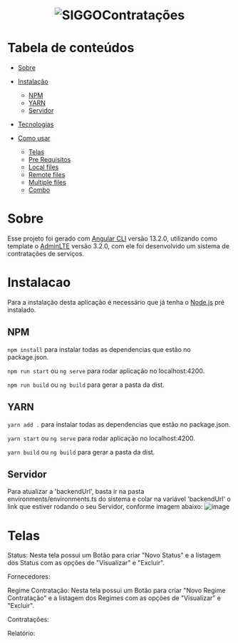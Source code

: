 <h1 align="center">
  <img alt="SIGGOContratações" title="#SIGGOContratações" src="https://user-images.githubusercontent.com/69858181/169550054-2bbf8519-b022-4b9c-990b-a997bc268788.png" />
</h1>


Tabela de conteúdos
=================
<!--ts-->
   *  [Sobre](#Sobre)

   *  [Instalação](#instalacao)
      *  [NPM](#NPM)
      *  [YARN](#YARN)
      *  [Servidor](#Servidor)
   *  [Tecnologias](#tecnologias)
   *  [Como usar](#como-usar)
      *  [Telas](#Telas)
      *  [Pre Requisitos](#pre-requisitos)
      *  [Local files](#local-files)
      *  [Remote files](#remote-files)
      *  [Multiple files](#multiple-files)
      *  [Combo](#combo)

<!--te-->



# Sobre
Esse projeto foi gerado com [Angular CLI](https://github.com/angular/angular-cli) versão 13.2.0, utilizando como template o [AdminLTE](https://adminlte.io/themes/v3/index3.html) versão 3.2.0, com ele foi desenvolvido um sistema de contratações de serviços.

# Instalacao
  Para a instalação desta aplicação é necessário que já tenha o [Node.js](https://nodejs.org/en/) pré instalado.

## NPM
  `npm install` para instalar todas as dependencias que estão no package.json.
  
  `npm run start` ou `ng serve` para rodar aplicação no localhost:4200.

  `npm run build` ou `ng build` para gerar a pasta da dist.
 
## YARN
  ` yarn add . ` para instalar todas as dependencias que estão no package.json.

  `yarn start` ou `ng serve` para rodar aplicação no localhost:4200.

  `yarn build` ou `ng build` para gerar a pasta da dist.

## Servidor
   Para atualizar a 'backendUrl', basta ir na pasta environments/environments.ts do sistema e colar na variável 'backendUrl' o link que estiver rodando o seu Servidor, conforme imagem abaixo:
  ![image](https://user-images.githubusercontent.com/69858181/169563106-531f1d48-724d-48f3-93ed-2544fa055d49.png)


# Telas
  Status: Nesta tela possui um Botão para criar "Novo Status" e a listagem dos Status com as opções de "Visualizar" e "Excluir".
  
  Fornecedores: 
  
  Regime Contratação: Nesta tela possui um Botão para criar "Novo Regime Contratação" e a listagem dos Regimes com as opções de "Visualizar" e "Excluir".
  
  Contratações: 
  
  Relatório: 
